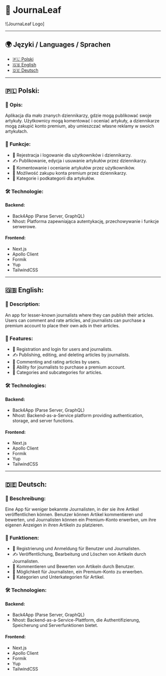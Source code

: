 # 📰 JournaLeaf

![JournaLeaf Logo] <!-- Jeśli masz logo, możesz podać tutaj jego URL -->

---

## 🌍 Języki / Languages / Sprachen

- [🇵🇱 Polski](#-polski)
- [🇬🇧 English](#-english)
- [🇩🇪 Deutsch](#-deutsch)

---

## 🇵🇱 Polski:

### 📝 Opis:

Aplikacja dla mało znanych dziennikarzy, gdzie mogą publikować swoje artykuły. Użytkownicy mogą komentować i oceniać artykuły, a dziennikarze mogą zakupić konto premium, aby umieszczać własne reklamy w swoich artykułach.

### 🚀 Funkcje:

- 🔐 Rejestracja i logowanie dla użytkowników i dziennikarzy.
- ✍️ Publikowanie, edycja i usuwanie artykułów przez dziennikarzy.
- 💬 Komentowanie i ocenianie artykułów przez użytkowników.
- 💎 Możliwość zakupu konta premium przez dziennikarzy.
- 📂 Kategorie i podkategorii dla artykułów.

### 🛠 Technologie:

#### Backend:

- Back4App (Parse Server, GraphQL)
- Nhost: Platforma zapewniająca autentykację, przechowywanie i funkcje serwerowe.

#### Frontend:

- Next.js
- Apollo Client
- Formik
- Yup
- TailwindCSS

---

## 🇬🇧 English:

### 📝 Description:

An app for lesser-known journalists where they can publish their articles. Users can comment and rate articles, and journalists can purchase a premium account to place their own ads in their articles.

### 🚀 Features:

- 🔐 Registration and login for users and journalists.
- ✍️ Publishing, editing, and deleting articles by journalists.
- 💬 Commenting and rating articles by users.
- 💎 Ability for journalists to purchase a premium account.
- 📂 Categories and subcategories for articles.

### 🛠 Technologies:

#### Backend:

- Back4App (Parse Server, GraphQL)
- Nhost: Backend-as-a-Service platform providing authentication, storage, and server functions.

#### Frontend:

- Next.js
- Apollo Client
- Formik
- Yup
- TailwindCSS

---

## 🇩🇪 Deutsch:

### 📝 Beschreibung:

Eine App für weniger bekannte Journalisten, in der sie ihre Artikel veröffentlichen können. Benutzer können Artikel kommentieren und bewerten, und Journalisten können ein Premium-Konto erwerben, um ihre eigenen Anzeigen in ihren Artikeln zu platzieren.

### 🚀 Funktionen:

- 🔐 Registrierung und Anmeldung für Benutzer und Journalisten.
- ✍️ Veröffentlichung, Bearbeitung und Löschen von Artikeln durch Journalisten.
- 💬 Kommentieren und Bewerten von Artikeln durch Benutzer.
- 💎 Möglichkeit für Journalisten, ein Premium-Konto zu erwerben.
- 📂 Kategorien und Unterkategorien für Artikel.

### 🛠 Technologien:

#### Backend:

- Back4App (Parse Server, GraphQL)
- Nhost: Backend-as-a-Service-Plattform, die Authentifizierung, Speicherung und Serverfunktionen bietet.

#### Frontend:

- Next.js
- Apollo Client
- Formik
- Yup
- TailwindCSS
